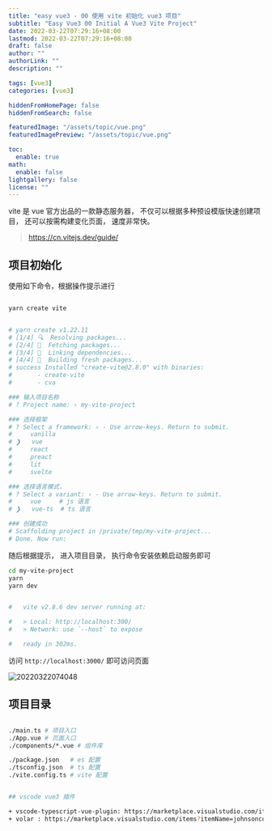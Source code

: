 ```yaml
---
title: "easy vue3 - 00 使用 vite 初始化 vue3 项目"
subtitle: "Easy Vue3 00 Initial A Vue3 Vite Project"
date: 2022-03-22T07:29:16+08:00
lastmod: 2022-03-22T07:29:16+08:00
draft: false
author: ""
authorLink: ""
description: ""

tags: [vue3]
categories: [vue3]

hiddenFromHomePage: false
hiddenFromSearch: false

featuredImage: "/assets/topic/vue.png"
featuredImagePreview: "/assets/topic/vue.png"

toc:
  enable: true
math:
  enable: false
lightgallery: false
license: ""
---
```


<!--more-->

vite 是 vue 官方出品的一款静态服务器， 不仅可以根据多种预设模版快速创建项目， 还可以按需构建变化页面， 速度非常快。


> https://cn.vitejs.dev/guide/

## 项目初始化

使用如下命令，根据操作提示进行

```bash

yarn create vite


# yarn create v1.22.11
# [1/4] 🔍  Resolving packages...
# [2/4] 🚚  Fetching packages...
# [3/4] 🔗  Linking dependencies...
# [4/4] 🔨  Building fresh packages...
# success Installed "create-vite@2.8.0" with binaries:
#       - create-vite
#       - cva

### 输入项目名称
# ? Project name: › my-vite-project

### 选择框架
# ? Select a framework: › - Use arrow-keys. Return to submit.
#     vanilla
# ❯   vue
#     react
#     preact
#     lit
#     svelte

### 选择语言模式， 
# ? Select a variant: › - Use arrow-keys. Return to submit.
#     vue     # js 语言
# ❯   vue-ts  # ts 语言

### 创建成功
# Scaffolding project in /private/tmp/my-vite-project...
# Done. Now run:
```

随后根据提示， 进入项目目录， 执行命令安装依赖启动服务即可

```bash
cd my-vite-project
yarn
yarn dev


#   vite v2.8.6 dev server running at:

#   > Local: http://localhost:300/
#   > Network: use `--host` to expose

#   ready in 302ms.

```

访问 `http://localhost:3000/` 即可访问页面


![20220322074048](https://assets.tangx.in/blog/easy-vue3-00-initial-a-vue3-vite-project/20220322074048.png)


## 项目目录

```bash

./main.ts # 项目入口
./App.vue # 页面入口
./components/*.vue # 组件库

./package.json   # es 配置
./tsconfig.json  # ts 配置
./vite.config.ts # vite 配置


## vscode vue3 插件

+ vscode-typescript-vue-plugin: https://marketplace.visualstudio.com/items?itemName=johnsoncodehk.vscode-typescript-vue-plugin
+ volar : https://marketplace.visualstudio.com/items?itemName=johnsoncodehk.volar

